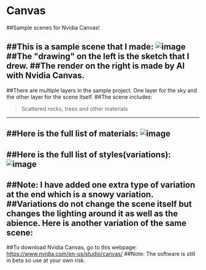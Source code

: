 # Canvas
##Sample scenes for Nvidia Canvas!

##This is a sample scene that I made:
![image](https://user-images.githubusercontent.com/77963043/177745281-1e123968-cb67-4522-976b-a3b4f7c6ad92.png)
##The "drawing" on the left is the sketch that I drew.
##The render on the right is made by AI with Nvidia Canvas.
---
##There are multiple layers in the sample project. One layer for the sky and the other layer for the scene itself.
##The scene includes:
>Scattered rocks, trees and other materials
---
##Here is the full list of materials:
![image](https://user-images.githubusercontent.com/77963043/177747178-63107983-d9f8-411f-a89b-44503aa1f75d.png)
---
##Here is the full list of styles(variations):
![image](https://user-images.githubusercontent.com/77963043/177747296-a5d221ac-1383-49f5-a687-26639d2d9240.png)
---
##Note: I have added one extra type of variation at the end which is a snowy variation.
##Variations do not change the scene itself but changes the lighting around it as well as the abience. Here is another variation of the same scene:
---
##To download Nvidia Canvas, go to this webpage:
https://www.nvidia.com/en-us/studio/canvas/
##Note: The software is still in beta so use at your own risk.
